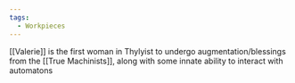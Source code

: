 ```yaml
---
tags:
  - Workpieces
---
```

[[Valerie]] is the first woman in Thylyist to undergo augmentation/blessings from the [[True Machinists]], along with some innate ability to interact with automatons
